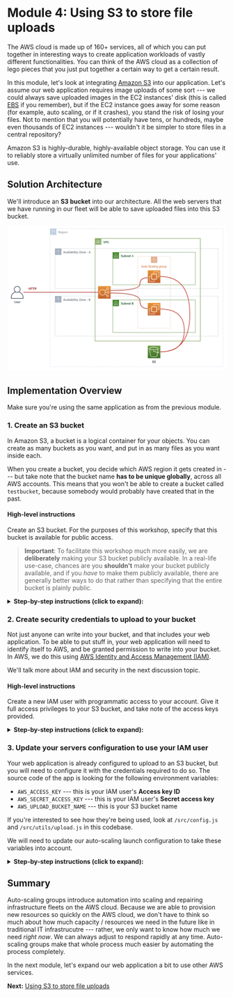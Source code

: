 Module 4: Using S3 to store file uploads
===

The AWS cloud is made up of 160+ services, all of which you can put together in interesting ways
to create application workloads of vastly different functionalities. You can think of the AWS cloud
as a collection of lego pieces that you just put together a certain way to get a certain result.

In this module, let's look at integrating [Amazon S3](https://aws.amazon.com/s3) into our application.
Let's assume our web application requires image uploads of some sort --- we could always save uploaded images
in the EC2 instances' disk (this is called [EBS](https://aws.amazon.com/ebs) if you remember), 
but if the EC2 instance goes away for some reason (for example, auto scaling, or if it crashes), you stand
the risk of losing your files. Not to mention that you will potentially have tens, or hundreds, maybe even thousands
of EC2 instances --- wouldn't it be simpler to store files in a central repository?

Amazon S3 is highly-durable, highly-available object storage. You can use it to reliably store
a virtually unlimited number of files for your applications' use. 


## Solution Architecture

We'll introduce an **S3 bucket** into our architecture. All the web servers that we have running in our fleet
will be able to save uploaded files into this S3 bucket.

![architecture](__assets/architecture.png)



## Implementation Overview

Make sure you're using the same application as from the previous module.

### 1. Create an S3 bucket

In Amazon S3, a bucket is a logical container for your objects. 
You can create as many buckets as you want, and put in as many files as you want inside each.

When you create a bucket, you decide which AWS region it gets created in --- but take note that
the bucket name **has to be unique globally**, across all AWS accounts. This means that you won't be able
to create a bucket called `testbucket`, because somebody would probably have created that in the past.

#### High-level instructions

Create an S3 bucket. For the purposes of this workshop, specify that this bucket is available for public access.

> **Important**: To facilitate this workshop much more easily, we are **deliberately** making your S3 bucket publicly available.
> In a real-life use-case, chances are you **shouldn't** make your bucket publicly available, and if you _have_ to make them publicly available,
> there are generally better ways to do that rather than specifying that the entire bucket is plainly public.

<details>
  <summary><strong>Step-by-step instructions (click to expand):</strong></summary>
  <p>
1. Navigate to your S3 dashboard through the console.

2. Create a bucket, and give it a name you'll easily remember and recognize. Note that it has to be unique across all buckets globally.

3. Leave all the settings in `Step 2` at their default values, but spend the time to take a look at what you can potentially configure.

4. In `Step 3`, uncheck the 4 options for disabling public access to your bucket. **Read the warning above about this!**

5. Once you're reviewed your configuration, finalize creating your bucket.
  </p>
</details>


### 2. Create security credentials to upload to your bucket

Not just anyone can write into your bucket, and that includes your web application.
To be able to put stuff in, your web application will need to identify itself to AWS, and be granted permission to write into your bucket.
In AWS, we do this using [AWS Identity and Access Management (IAM)](https://aws.amazon.com/iam).

We'll talk more about IAM and security in the next discussion topic.

#### High-level instructions

Create a new IAM user with programmatic access to your account.
Give it full access privileges to your S3 bucket, and take note of the access keys provided.

<details>
  <summary><strong>Step-by-step instructions (click to expand):</strong></summary>
  <p>
1. Navigate to your IAM dashboard through the console. Go to the **Users** section from the left-hand navigation.

2. Click **Add User** at the top. Give your user a unique, memorable name, and select **Programmatic access** at the bottom. Click **Next**.

3. The next screen allows you to select permissions for your user --- what they can and cannot do on what resources.
   1. Select **Attach existing policies directly**, then select **Create policy**.
   2. Use the **Visual Editor** in the next screen.
   3. Select `S3` for **Service**.
   4. Select `All S3 actions` for **Actions**.
   5. Click **Resources**, then choose `Add ARN` for **bucket**. Put in your bucket name, then click **Add**.
   6. Select `Any` for **object**.
   7. Click **Review policy**. Give your policy a name and description, then if you're OK with it, click **Create Policy**.

4. You should be back in the **Add user** screen. Find the policy you just created, and add it to the user you're creating.

5. Go through steps 3 and 4, then click **Create user** once you're satisfied.

6. If you've configured the user correctly, you should see a screen which displays the user's **Access key ID** and **Secret access key**. Copy both, and put them somewhere for now. **Make sure you don't let anybody else see them!**.

![IAM new user](__assets/iam_newuser.png)
  </p>
</details>


### 3. Update your servers configuration to use your IAM user

Your web application is already configured to upload to an S3 bucket, but you will need to configure it with the credentials required to do so.
The source code of the app is looking for the following environment variables:

- `AWS_ACCESS_KEY` --- this is your IAM user's **Access key ID**
- `AWS_SECRET_ACCESS_KEY` --- this is your IAM user's **Secret access key**
- `AWS_UPLOAD_BUCKET_NAME` --- this is your S3 bucket name

If you're interested to see how they're being used, look at `/src/config.js` and `/src/utils/upload.js` in this codebase.

We will need to update our auto-scaling launch configuration to take these variables into account.

<details>
  <summary><strong>Step-by-step instructions (click to expand):</strong></summary>
  <p>
1. Go to **Launch Configurations** on the left hand navigation of your **EC2 dashboard**.

2. Select your configuration from earlier, then click **Actions**, then **Copy launch configuration**.

3. In the resulting pane, go back to **Step 3**.
   1. (Optional) You might want to change the name to something more meaningful.
   2. In **User data** under Advanced Details, update it to the following. Make sure you change the appropriate values for the 3 `export` statements.
```
#!/bin/bash -xe
exec > >(tee /var/log/user-data.log|logger -t user-data -s 2>/dev/console) 2>&1

export AWS_ACCESS_KEY=<your access key>
export AWS_SECRET_ACCESS_KEY=<your secret access key>
export AWS_UPLOAD_BUCKET_NAME=<your S3 bucket name>

curl https://raw.githubusercontent.com/creationix/nvm/master/install.sh | sh
source /.nvm/nvm.sh

nvm install 8.10
nvm use 8.10
npm install -g forever

git clone https://github.com/team-siklab/workshop-simple-webapp.git app
cd app
git checkout module-02

npm install
forever start app.js
```

4. Click **Skip to review**, then click **Create launch configuration** if you're satisfied.

5. Navigate to **Auto Scaling Groups**, then select your ASG. Click **Actions**, then **Edit**.

6. Update the value of **Launch Configuration** to use your update configuration. Then click **Save**.

7. Go to your EC2 **Instances**, and terminate all the instances belonging to your ASG. It might be easier to look at the **Instances** tab on your ASG, and terminate them one by one.

8. Since you just rendered your web application offline, your ASG will automatically try to heal itself by creating new instances. This time, it will use your new launch configuration.
  </p>
</details>



## Summary

Auto-scaling groups introduce automation into scaling and repairing infrastructure fleets on the AWS cloud.
Because we are able to provision new resources so quickly on the AWS cloud, we don't have to think so much about how much capacity / resources we need in the future like in traditional IT infrastrucutre --- rather, we only want to know how much we need _right now_. We can always adjust to respond rapidly at any time. Auto-scaling groups make that whole process much easier by automating the process completely.

In the next module, let's expand our web application a bit to use other AWS services.


**Next:** [Using S3 to store file uploads](team-siklab/workshop-simple-webapp/tree/module-04)
